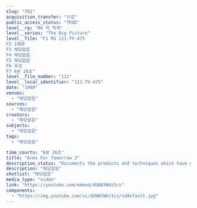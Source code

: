 ```yaml
---
slug: "701"
acquisition_transfer: "수집"
public_access_status: "TRUE"
level__rg: "R4 빅 픽쳐"
level__series: "The Big Picture"
level__file: "F1 RG 111-TV-475
F2 1960
F3 해당없음
F4 해당없음
F5 해당없음
F6 유성
F7 6분 26초"
level__file_number: "111"
level__local_identifier: "111-TV-475"
date: "1960"
venues: 
  - "해당없음"
sources: 
  - "해당없음"
creators: 
  - "해당없음"
subjects: 
  - "해당없음"
tags: 
  - "해당없음"

time_courts: "6분 26초"
title: "Arms For Tomorrow 2"
description_status: "Documents the products and techniques which have grown out of the Army arsenal system. A close-up look at America`s firepower today."
description: "해당없음"
shotlist: "해당없음"
media_type: "video"
link: "https://youtube.com/embed/dUNAYWUz1cs"
components: 
  - "https://img.youtube.com/vi/dUNAYWUz1cs/sddefault.jpg"
---
```

